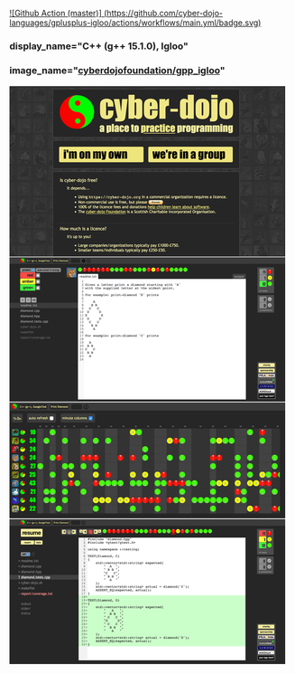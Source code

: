 [![Github Action (master)] (https://github.com/cyber-dojo-languages/gplusplus-igloo/actions/workflows/main.yml/badge.svg)](https://github.com/cyber-dojo-languages/gplusplus-igloo/actions)

### display_name="C++ (g++ 15.1.0), Igloo"
### image_name="[cyberdojofoundation/gpp_igloo](https://hub.docker.com/repository/docker/cyberdojofoundation/gpp_igloo)"

![cyber-dojo.org home page](https://github.com/cyber-dojo/cyber-dojo/blob/master/shared/home_page_snapshot.png)
